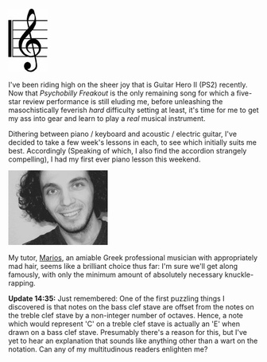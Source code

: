 <!--
.. title: Music 101
.. slug: music-101
.. date: 2007-05-14 10:37:21-05:00
.. tags: Journal,Music
.. link: 
.. description: 
.. type: text
-->


![Treble clef](/files/2007/05/treble-clef.jpg)

I've been riding high on the sheer joy that is Guitar Hero II (PS2) recently.
Now that *Psychobilly Freakout* is the only remaining song for which a
five-star review performance is still eluding me, before unleashing the
masochistically feverish *hard* difficulty setting at least, it's time
for me to get my ass into gear and learn to play a *real* musical
instrument.

Dithering
between piano / keyboard and acoustic / electric guitar, I've decided to
take a few week's lessons in each, to see which initially suits me best.
Accordingly (Speaking of which, I also find the accordion strangely
compelling), I had my first ever piano lesson this weekend.

[![Mr Marios Takoushis](/files/2007/05/marious.jpg)](http://www.mariostakoushis.com/html/about.php "Mr Marios Takoushis")

My tutor,
[Marios](http://www.mariostakoushis.com/html/about.php), an amiable
Greek professional musician with appropriately mad hair, seems like a
brilliant choice thus far: I'm sure we'll get along famously, with only
the minimum amount of absolutely necessary knuckle-rapping.

**Update 14:35:** Just remembered: One of the first puzzling things I
discovered is that notes on the bass clef stave are offset from the
notes on the treble clef stave by a non-integer number of octaves.
Hence, a note which would represent 'C' on a treble clef stave is
actually an 'E' when drawn on a bass clef stave. Presumably there's a
reason for this, but I've yet to hear an explanation that sounds like
anything other than a wart on the notation. Can any of my multitudinous
readers enlighten me?